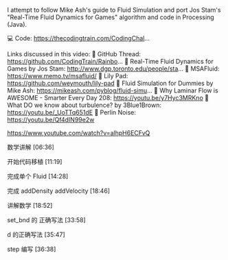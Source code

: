 I attempt to follow Mike Ash's guide to Fluid Simulation and port Jos Stam's "Real-Time Fluid Dynamics for Games" algorithm and code in Processing (Java).

💻 Code: https://thecodingtrain.com/CodingChal...

Links discussed in this video:
🔗 GitHub Thread: https://github.com/CodingTrain/Rainbo...
🔗 Real-Time Fluid Dynamics for Games by Jos Stam: http://www.dgp.toronto.edu/people/sta...
🔗 MSAFluid: https://www.memo.tv/msafluid/
🔗 Lily Pad: https://github.com/weymouth/lily-pad
🔗 Fluid Simulation for Dummies by Mike Ash: https://mikeash.com/pyblog/fluid-simu...
🎥 Why Laminar Flow is AWESOME - Smarter Every Day 208: https://youtu.be/y7Hyc3MRKno
🎥 What DO we know about turbulence? by 3Blue1Brown: https://youtu.be/_UoTTq651dE
🎥 Perlin Noise: https://youtu.be/Qf4dIN99e2w

https://www.youtube.com/watch?v=alhpH6ECFvQ


数学讲解 [06:36]

开始代码移植 [11:19]

完成单个 Fluid [14:28]

完成 addDensity addVelocity [18:46]

讲解数学 [18:52]

set_bnd 的 正确写法 [33:58]

d 的正确写法 [35:47]

step 编写 [36:38]
